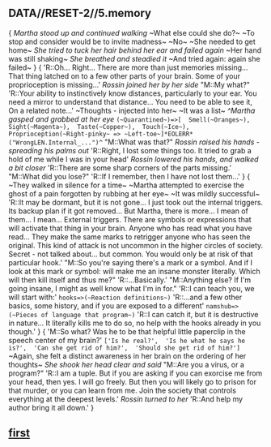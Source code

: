 ## DATA//RESET-2//5.memory
{
*Martha stood up and continued walking*
~What else could she do?~
~To stop and consider would be to invite madness~
~No~
~She needed to get home~
*She tried to tuck her hair behind her ear and failed again*
~Her hand was still shaking~
*She breathed and steadied it*
~And tried again: again she failed~
}
{
'R::Oh... 
Right... 
There are more than just memories missing... 
That thing latched on to a few other parts of your brain. 
Some of your proprioception is missing...'
*Rossin joined her by her side*
"M::My what?"
'R::Your ability to instinctively know distances, particularly to your ear. 
You need a mirror to understand that distance...
You need to be able to see it,
On a related note...'
~Thoughts - injected into her~
~It was a list~
*^Martha gasped and grabbed at her eye*
`(~Quarantined~)=>[ 
Smell(~Oranges~), 
Sight(~Magenta~), 
Taste(~Copper~), 
Touch(~Ice~), 
Proprioception(~Right-pinky~ => ~Left-toe~]*EOLERR*("WrongLEN.Internal_...")^`
"M::What was that?"
*Rossin raised his hands - spreading his palms out*
'R::Right, I lost some things too. 
It tried to grab a hold of me while I was in your head'
*Rossin lowered his hands, and walked a bit closer*
'R::There are some sharp corners of the parts missing.'
"M::What did you lose?"
'R::If I remember, then I have not lost them...'
}
{
~They walked in silence for a time~
~Martha attempted to exercise the ghost of a pain forgotten by rubbing at her eye~
~It was mildly successful~
'R::It may be dormant, but it is not gone...
I just took out the internal triggers. 
Its backup plan if it got removed... 
But Martha, there is more... 
I mean of them... 
I mean... 
External triggers.
There are symbols or expressions that will activate that thing in your brain.
Anyone who has read what you have read... 
They make the same marks to retrigger anyone who has seen the original. 
This kind of attack is not uncommon in the higher circles of society.
Secret - not talked about... but common.
You would only be at risk of that particular hook.'
"M::So you're saying there's a mark or a symbol.
And if I look at this mark or symbol: will make me an insane monster literally.
Which will then kill itself and thus me?"
'R::...Basically.'
"M::Anything else? If I'm going insane, I might as well know what I'm in for."
'R::I can teach you, we will start with:'
`hooks=>(~Reaction definitions~)`
'R::...and a few other basics, some history, and if you are exposed to a different'
`namshub=>(~Pieces of language that program~)`
'R::I can catch it, but it is destructive in nature... 
It literally kills me to do so, no help with the hooks already in you though.'
}
{
'M::So what? 
Was he to be that helpful little paperclip in the speech center of my brain?'
`['Is he real?', 
'Is he what he says he is?', 
'Can she get rid of him?', 
'Should she get rid of him?']`
~Again, she felt a distinct awareness in her brain on the ordering of her thoughts~
*She shook her head clear and said*
"M::Are you a virus, or a program?"
'R::I am a tuple. 
But if you are asking if you can exorcise me from your head, then yes.
I will go freely.
But then you will likely go to prison for that murder, or you can learn from me. 
Join the society that controls everything at the deepest levels.'
*Rossin turned to her*
'R::And help my author bring it all down.'
}
## [first](reset-1.md)
